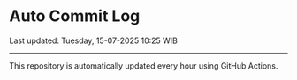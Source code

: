 # Auto Commit Log

Last updated: Tuesday, 15-07-2025 10:25 WIB

---

This repository is automatically updated every hour using GitHub Actions.
